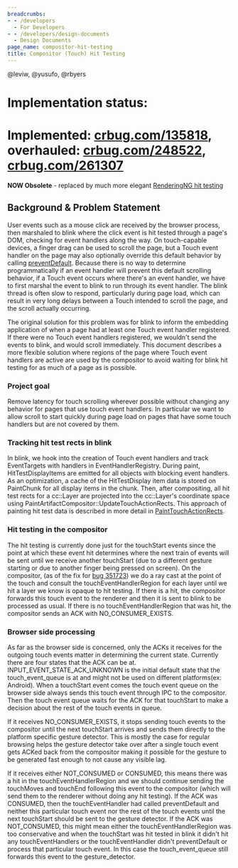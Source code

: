 ```yaml
---
breadcrumbs:
- - /developers
  - For Developers
- - /developers/design-documents
  - Design Documents
page_name: compositor-hit-testing
title: Compositor (Touch) Hit Testing
---
```


@leviw, @yusufo, @rbyers

# Implementation status:

# Implemented: [crbug.com/135818](http://crbug.com/135818), overhauled: [crbug.com/](http://crbug.com/248522)[248522](http://crbug.com/248522), [crbug.com/261307](http://crbug.com/261307)

**NOW Obsolete** - replaced by much more elegant [RenderingNG hit
testing](https://docs.google.com/document/d/1WZKlOSUK4XI0Le0fgCsyUTVw0dTwutZXGWwzlHXewiU/edit#heading=h.pzukwhsoocqx)

## Background & Problem Statement

User events such as a mouse click are received by the browser process, then
marshaled to blink where the click event is hit tested through a page's DOM,
checking for event handlers along the way. On touch-capable devices, a finger
drag can be used to scroll the page, but a Touch event handler on the page may
also optionally override this default behavior by calling
[preventDefault](https://developer.mozilla.org/en-US/docs/DOM/event.preventDefault).
Because there is no way to determine programmatically if an event handler will
prevent this default scrolling behavior, if a Touch event occurs where there's
an event handler, we have to first marshal the event to blink to run through its
event handler. The blink thread is often slow to respond, particularly during
page load, which can result in very long delays between a Touch intended to
scroll the page, and the scroll actually occurring.

The original solution for this problem was for blink to inform the embedding
application of when a page had at least one Touch event handler registered. If
there were no Touch event handlers registered, we wouldn't send the events to
blink, and would scroll immediately. This document describes a more flexible
solution where regions of the page where Touch event handlers are active are
used by the compositor to avoid waiting for blink hit testing for as much of a
page as is possible.

### Project goal

Remove latency for touch scrolling wherever possible without changing any
behavior for pages that use touch event handlers. In particular we want to allow
scroll to start quickly during page load on pages that have some touch handlers
but are not covered by them.

### Tracking hit test rects in blink

In blink, we hook into the creation of Touch event handlers and track
EventTargets with handlers in EventHandlerRegistry. During paint,
HitTestDisplayItems are emitted for all objects with blocking event handlers. As
an optimization, a cache of the HitTestDisplay item data is stored on PaintChunk
for all display items in the chunk. Then, after compositing, all hit test rects
for a cc::Layer are projected into the cc::Layer's coordinate space using
PaintArtifactCompositor::UpdateTouchActionRects. This approach of painting hit
test data is described in more detail in
[PaintTouchActionRects](https://docs.google.com/document/d/1ksiqEPkDeDuI_l5HvWlq1MfzFyDxSnsNB8YXIaXa3sE/view#).

### Hit testing in the compositor

The hit testing is currently done just for the touchStart events since the point
at which these event hit determines where the next train of events will be sent
until we receive another touchStart (due to a different gesture starting or due
to another finger being pressed on screen). On the compositor, (as of the fix
for [bug
](goog_353685820)[351723](https://code.google.com/p/chromium/issues/detail?id=351723))
we do a ray cast at the point of the touch and consult the
touchEventHandlerRegion for each layer until we hit a layer we know is opaque to
hit testing. If there is a hit, the compositor forwards this touch event to the
renderer and then it is sent to blink to be processed as usual. If there is no
touchEventHandlerRegion that was hit, the compositor sends an ACK with
NO_CONSUMER_EXISTS.

### Browser side processing

As far as the browser side is concerned, only the ACKs it receives for the
outgoing touch events matter in determining the current state. Currently there
are four states that the ACK can be at. INPUT_EVENT_STATE_ACK_UNKNOWN is the
initial default state that the touch_event_queue is at and might not be used on
different platforms(ex: Android). When a touchStart event comes the touch event
queue on the browser side always sends this touch event through IPC to the
compositor. Then the touch event queue waits for the ACK for that touchStart to
make a decision about the rest of the touch events in queue.

If it receives NO_CONSUMER_EXISTS, it stops sending touch events to the
compositor until the next touchStart arrives and sends them directly to the
platform specific gesture detector. This is mostly the case for regular browsing
helps the gesture detector take over after a single touch event gets ACKed back
from the compositor making it possible for the gesture to be generated fast
enough to not cause any visible lag.

If it receives either NOT_CONSUMED or CONSUMED, this means there was a hit in
the touchEventHandlerRegion and we should continue sending the touchMoves and
touchEnd following this event to the compositor (which will send them to the
renderer without doing any hit testing). If the ACK was CONSUMED, then the
touchEventHandler had called preventDefault and neither this particular touch
event nor the rest of the touch events until the next touchStart should be sent
to the gesture detector. If the ACK was NOT_CONSUMED, this might mean either the
touchEventHandlerRegion was too conservative and when the touchStart was hit
tested in blink it didn't hit any touchEventHandlers or the touchEventHandler
didn't preventDefault or process that particular touch event. In this case the
touch_event_queue still forwards this event to the gesture_detector.
